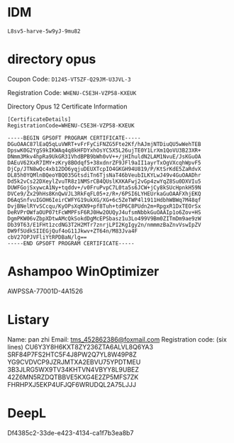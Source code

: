# IDM

`L8sv5-harve-5w9yJ-9mu82`

# directory opus

Coupon Code: `D1245-VT5ZF-Q29JM-U3JVL-3`

Registration Code: `WHENU-C5E3H-VZP58-KXEUK`

Directory Opus 12 Certificate Information

```
[CertificateDetails]
RegistrationCode=WHENU-C5E3H-VZP58-KXEUK

-----BEGIN GPSOFT PROGRAM CERTIFICATE-----
DGuOAAC87lEaQ5qLuVWRT+vFrFyCiFNZG5Fte2Kf/hAJmjNTDiuQU5wWehTEB
DpswK0G2YgS9kIKWAq4q8kHFDYxhOsYC5X5L26ujTE0Y1LrXm1QoVU3B23XR+
DNmm3Mkv4hpRa9UkGR31VhdBPB9bWh0vV++/jHIhuldN2LAM1NvuE/JsKGuOA
DAEuV62XxR7IMY+zKry8BOdqf5+38xdnrZF9JFl9aII1ayrTxOgVXcqhWpvF5
DjCp/JTN8wQc4xb12DO6yqjuDEUXTcpIO4GKGH94U819/P/KtSrKdE5ZaRdvX
DL85h0YQMlnBQeoYBQ035GtsdiTn6TjsNaT46bVeubILKYLwJ49v4GuOAADhr
Dd5k2vCs22DXeylZvuTR8z1NMSrCB4QUslKXKAFwj2vGp4zwYqZ8Su0DXVIu5
DUWFGojSxywcA1Ny+tqddv+/v0FruPvpC7L0ta5s6JCW+jCy8kSUcHpnkH59N
DVCe9/Zx29hHs8KnQwVJL3RkFqFL05+z/R+/6PSI6LYHEUrkaGuOAAFXhjEKQ
D6AqSnfvuIGOH6IeirCWFYG19ukXG/XG+6c5ZeTWP4l1911HdbhWBWq7M48qf
DvjBNelRYvSCcqu/KyOPsXqKN9+pf8Tuh+tdP6C8PUdn2m+RpgxR1DxTEOrSx
DeRVPrOWfaOUP07tFcWMPFsF6RJ0Hw2OUQyJ4ufsmNbbkGuOAAIp1o6Zov+HS
DgmPKW06vZbpXDtwAMcQkSokdDgMcEPSbasz1u3Lo499V9Bm0ZITmDm9ae9zW
Db39T63/E1FHt1zcdNG3T2H2MTr7znrjLPI2KgIgy2n/nmmmzBaZnvVswIpZV
DW9f5UdkSIIEGjQuf4oG11Jkwv+ZT64n/M83Jva4F
cbV27OPJVFliYtRPDBaN/lg==
-----END GPSOFT PROGRAM CERTIFICATE-----
```

# Ashampoo WinOptimizer
AWPSSA-77001D-4A1526

# Listary
Name: pan zhi Email: tms_452862386@foxmail.com Registration code: (six lines) CU6Y3Y8H6KXT8ZY236ZTA6ALVL8Q6YA3 SRF84P7FS2HTC5F4J8PW2Q7YL8W49P8Z YG9CVDVCP9JZRJMTXA2EBVU75YPDTMEU 3B3JLRG5WX9TV34KHTVN4VBYY8L9UBEZ 42Z6MN5RZDQTBBVE5KXG4E2ZP5MFS7ZK FHRHPXJ5EKP4UFJQF6WRUDQL2A75LJJJ

# DeepL
Df4385c2-33de-e423-4134-ca1f7b3ea8b7